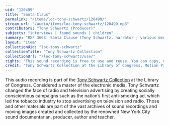 ```yaml
---
uid: "120499"
title: "Santa Claus"
permalink: "/items/loc-tony-schwartz/120499/"
stream_url: "/audio/items/loc-tony-schwartz/120499.mp3"
contributors: "Tony Schwartz (Producer)"
subjects: "interviews | found sounds | children"
summary: "RXF 3603: Santa Clause (Tony Schwartz, narrator ; various men who play Santa Claus for the public , various parents and children, speakers) (0:00). \"Few adults hear children asking Santa for Christmas gifts. We hear children speaking to Santa who asks if children want dolls or balloons. A little boy lists the many things that he wants. Tony interviews a Santa in the street (the bell ringing type). This Santa likes the kids and is paid well enough. In the summer many of his peers sell ice cream. The Bloomingdale's Santa reveals that he is an actor\"--From collection documentation."
layout: "item"
collectionUid: "loc-tony-schwartz"
collectionTitle: "Tony Schwartz Collection"
collectionUrl: "/loc-tony-schwartz/use/"
rights: "This sound recording is free to use and reuse. You can copy, modify, distribute and perform the work, even for commercial purposes, all without asking permission. Attribution is recommended but not required."
credit: "Tony Schwartz Collection at the Library of Congress, Motion Picture, Broadcasting and Recorded Sound Division."
---
```


This audio recording is part of the [Tony Schwartz Collection](https://www.loc.gov/rr/record/schwartzcollection.html) at the Library of Congress. Considered a master of the electronic media, Tony Schwartz changed the face of radio and television advertising by creating socially conscientious campaigns such as the nation’s first anti-smoking ad, which led the tobacco industry to stop advertising on television and radio. Those and other materials are part of the vast archives of sound recordings and moving images created and collected by the renowned New York City sound documentarian, producer, author and teacher.